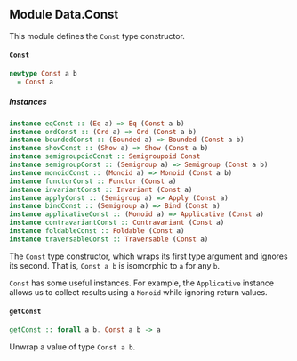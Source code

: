 ## Module Data.Const

This module defines the `Const` type constructor.

#### `Const`

``` purescript
newtype Const a b
  = Const a
```

##### Instances
``` purescript
instance eqConst :: (Eq a) => Eq (Const a b)
instance ordConst :: (Ord a) => Ord (Const a b)
instance boundedConst :: (Bounded a) => Bounded (Const a b)
instance showConst :: (Show a) => Show (Const a b)
instance semigroupoidConst :: Semigroupoid Const
instance semigroupConst :: (Semigroup a) => Semigroup (Const a b)
instance monoidConst :: (Monoid a) => Monoid (Const a b)
instance functorConst :: Functor (Const a)
instance invariantConst :: Invariant (Const a)
instance applyConst :: (Semigroup a) => Apply (Const a)
instance bindConst :: (Semigroup a) => Bind (Const a)
instance applicativeConst :: (Monoid a) => Applicative (Const a)
instance contravariantConst :: Contravariant (Const a)
instance foldableConst :: Foldable (Const a)
instance traversableConst :: Traversable (Const a)
```

The `Const` type constructor, which wraps its first type argument
and ignores its second. That is, `Const a b` is isomorphic to `a`
for any `b`.

`Const` has some useful instances. For example, the `Applicative`
instance allows us to collect results using a `Monoid` while
ignoring return values.

#### `getConst`

``` purescript
getConst :: forall a b. Const a b -> a
```

Unwrap a value of type `Const a b`.


